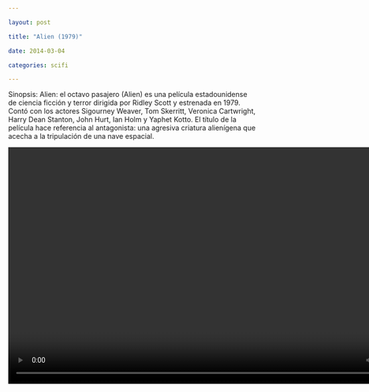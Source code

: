 ```yaml
---

layout: post

title: "Alien (1979)"

date: 2014-03-04

categories: scifi

---
```


Sinopsis: Alien: el octavo pasajero (Alien) es una película estadounidense de ciencia ficción y terror dirigida por Ridley Scott y estrenada en 1979. Contó con los actores Sigourney 
Weaver, Tom Skerritt, Veronica Cartwright, Harry Dean Stanton, John Hurt, Ian Holm y Yaphet Kotto. El título de la película hace referencia al antagonista: una agresiva criatura 
alienígena que acecha a la tripulación de una nave espacial.

<div class="text-center">

<video class="center" id="player1" width="854" height="480">

    <source src="/media/scifi/alien/alien.mp4" type="video/mp4" title="mp4">

    <track kind="subtitles" src="/media/scifi/alien/alien.srt" srclang="es" />
</video>

</div>
